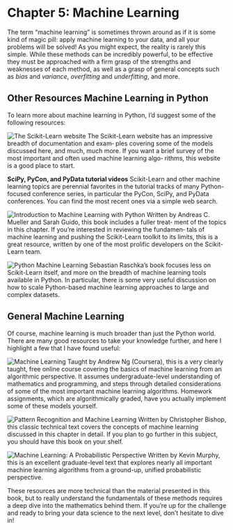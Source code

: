 # Chapter 5: Machine Learning

The term “machine learning” is sometimes thrown around as if it is some kind of magic pill: apply machine learning to your data, and all your problems will be solved! As you might expect, the reality is rarely this simple. While these methods can be incredibly powerful, to be effective they must be approached with a firm grasp of the strengths and weaknesses of each method, as well as a grasp of general concepts such as *bias* and *variance*, *overfitting* and *underfitting*, and more.

## Other Resources Machine Learning in Python

To learn more about machine learning in Python, I’d suggest some of the following resources:

![The Scikit-Learn website](http://scikit-learn.org)
The Scikit-Learn website has an impressive breadth of documentation and exam‐ ples covering some of the models discussed here, and much, much more. If you want a brief survey of the most important and often used machine learning algo‐ rithms, this website is a good place to start.

**SciPy, PyCon, and PyData tutorial videos**
Scikit-Learn and other machine learning topics are perennial favorites in the tutorial tracks of many Python-focused conference series, in particular the PyCon, SciPy, and PyData conferences. You can find the most recent ones via a simple web search.

![Introduction to Machine Learning with Python](http://bit.ly/intro-machine-learning-python)
Written by Andreas C. Mueller and Sarah Guido, this book includes a fuller treat‐ ment of the topics in this chapter. If you’re interested in reviewing the fundamen‐ tals of machine learning and pushing the Scikit-Learn toolkit to its limits, this is a great resource, written by one of the most prolific developers on the Scikit-Learn team.

![Python Machine Learning](http://bit.ly/2eLDR7c)
Sebastian Raschka’s book focuses less on Scikit-Learn itself, and more on the breadth of machine learning tools available in Python. In particular, there is some very useful discussion on how to scale Python-based machine learning approaches to large and complex datasets.

## General Machine Learning
Of course, machine learning is much broader than just the Python world. There are many good resources to take your knowledge further, and here I highlight a few that I have found useful:

![Machine Learning](https://www.coursera.org/learn/machine-learning)
Taught by Andrew Ng (Coursera), this is a very clearly taught, free online course covering the basics of machine learning from an algorithmic perspective. It assumes undergraduate-level understanding of mathematics and programming, and steps through detailed considerations of some of the most important machine learning algorithms. Homework assignments, which are algorithmically graded, have you actually implement some of these models yourself.

![Pattern Recognition and Machine Learning](http://www.springer.com/us/book/9780387310732)
Written by Christopher Bishop, this classic technical text covers the concepts of machine learning discussed in this chapter in detail. If you plan to go further in this subject, you should have this book on your shelf.

![Machine Learning: A Probabilistic Perspective](https://mitpress.mit.edu/books/machine-learning-0)
Written by Kevin Murphy, this is an excellent graduate-level text that explores nearly all important machine learning algorithms from a ground-up, unified probabilistic perspective.

These resources are more technical than the material presented in this book, but to really understand the fundamentals of these methods requires a deep dive into the mathematics behind them. If you’re up for the challenge and ready to bring your data science to the next level, don’t hesitate to dive in!
